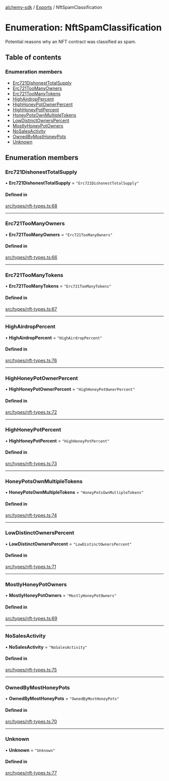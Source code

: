 [alchemy-sdk](../README.md) / [Exports](../modules.md) / NftSpamClassification

# Enumeration: NftSpamClassification

Potential reasons why an NFT contract was classified as spam.

## Table of contents

### Enumeration members

- [Erc721DishonestTotalSupply](NftSpamClassification.md#erc721dishonesttotalsupply)
- [Erc721TooManyOwners](NftSpamClassification.md#erc721toomanyowners)
- [Erc721TooManyTokens](NftSpamClassification.md#erc721toomanytokens)
- [HighAirdropPercent](NftSpamClassification.md#highairdroppercent)
- [HighHoneyPotOwnerPercent](NftSpamClassification.md#highhoneypotownerpercent)
- [HighHoneyPotPercent](NftSpamClassification.md#highhoneypotpercent)
- [HoneyPotsOwnMultipleTokens](NftSpamClassification.md#honeypotsownmultipletokens)
- [LowDistinctOwnersPercent](NftSpamClassification.md#lowdistinctownerspercent)
- [MostlyHoneyPotOwners](NftSpamClassification.md#mostlyhoneypotowners)
- [NoSalesActivity](NftSpamClassification.md#nosalesactivity)
- [OwnedByMostHoneyPots](NftSpamClassification.md#ownedbymosthoneypots)
- [Unknown](NftSpamClassification.md#unknown)

## Enumeration members

### Erc721DishonestTotalSupply

• **Erc721DishonestTotalSupply** = `"Erc721DishonestTotalSupply"`

#### Defined in

[src/types/nft-types.ts:68](https://github.com/alchemyplatform/alchemy-sdk-js/blob/5cfa150/src/types/nft-types.ts#L68)

___

### Erc721TooManyOwners

• **Erc721TooManyOwners** = `"Erc721TooManyOwners"`

#### Defined in

[src/types/nft-types.ts:66](https://github.com/alchemyplatform/alchemy-sdk-js/blob/5cfa150/src/types/nft-types.ts#L66)

___

### Erc721TooManyTokens

• **Erc721TooManyTokens** = `"Erc721TooManyTokens"`

#### Defined in

[src/types/nft-types.ts:67](https://github.com/alchemyplatform/alchemy-sdk-js/blob/5cfa150/src/types/nft-types.ts#L67)

___

### HighAirdropPercent

• **HighAirdropPercent** = `"HighAirdropPercent"`

#### Defined in

[src/types/nft-types.ts:76](https://github.com/alchemyplatform/alchemy-sdk-js/blob/5cfa150/src/types/nft-types.ts#L76)

___

### HighHoneyPotOwnerPercent

• **HighHoneyPotOwnerPercent** = `"HighHoneyPotOwnerPercent"`

#### Defined in

[src/types/nft-types.ts:72](https://github.com/alchemyplatform/alchemy-sdk-js/blob/5cfa150/src/types/nft-types.ts#L72)

___

### HighHoneyPotPercent

• **HighHoneyPotPercent** = `"HighHoneyPotPercent"`

#### Defined in

[src/types/nft-types.ts:73](https://github.com/alchemyplatform/alchemy-sdk-js/blob/5cfa150/src/types/nft-types.ts#L73)

___

### HoneyPotsOwnMultipleTokens

• **HoneyPotsOwnMultipleTokens** = `"HoneyPotsOwnMultipleTokens"`

#### Defined in

[src/types/nft-types.ts:74](https://github.com/alchemyplatform/alchemy-sdk-js/blob/5cfa150/src/types/nft-types.ts#L74)

___

### LowDistinctOwnersPercent

• **LowDistinctOwnersPercent** = `"LowDistinctOwnersPercent"`

#### Defined in

[src/types/nft-types.ts:71](https://github.com/alchemyplatform/alchemy-sdk-js/blob/5cfa150/src/types/nft-types.ts#L71)

___

### MostlyHoneyPotOwners

• **MostlyHoneyPotOwners** = `"MostlyHoneyPotOwners"`

#### Defined in

[src/types/nft-types.ts:69](https://github.com/alchemyplatform/alchemy-sdk-js/blob/5cfa150/src/types/nft-types.ts#L69)

___

### NoSalesActivity

• **NoSalesActivity** = `"NoSalesActivity"`

#### Defined in

[src/types/nft-types.ts:75](https://github.com/alchemyplatform/alchemy-sdk-js/blob/5cfa150/src/types/nft-types.ts#L75)

___

### OwnedByMostHoneyPots

• **OwnedByMostHoneyPots** = `"OwnedByMostHoneyPots"`

#### Defined in

[src/types/nft-types.ts:70](https://github.com/alchemyplatform/alchemy-sdk-js/blob/5cfa150/src/types/nft-types.ts#L70)

___

### Unknown

• **Unknown** = `"Unknown"`

#### Defined in

[src/types/nft-types.ts:77](https://github.com/alchemyplatform/alchemy-sdk-js/blob/5cfa150/src/types/nft-types.ts#L77)

